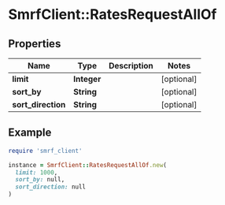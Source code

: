 # SmrfClient::RatesRequestAllOf

## Properties

| Name | Type | Description | Notes |
| ---- | ---- | ----------- | ----- |
| **limit** | **Integer** |  | [optional] |
| **sort_by** | **String** |  | [optional] |
| **sort_direction** | **String** |  | [optional] |

## Example

```ruby
require 'smrf_client'

instance = SmrfClient::RatesRequestAllOf.new(
  limit: 1000,
  sort_by: null,
  sort_direction: null
)
```

